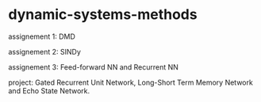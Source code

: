 # dynamic-systems-methods
assignement 1: DMD 

assignement 2: SINDy

assignement 3: Feed-forward NN and Recurrent NN

project: Gated Recurrent Unit Network, Long-Short Term Memory Network and Echo State Network.
